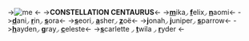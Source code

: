 ->![me](https://cdn.discordapp.com/attachments/871900038647906384/1163423671386374154/blur_edges_8.jpg?ex=653f85ba&is=652d10ba&hm=7877e4c9f3a2c9678b041766390e778f57853cfbfb7a35af4d3c8b78778a0466&) <-
->**CONSTELLATION CENTAURUS**<-
->[**m**](https://rentry.co/INCLUSIONARY)ika◞  [**f**](https://rentry.co/SPELLB0UND)elix◞  [**n**](https://rentry.co/WLW-NERD)aomi<-
->[**d**](https://rentry.co/DANILUVSYOU-)ani◞  [**r**](https://rentry.co/FORECLOSURE)in◞  [**s**](https://rentry.co/BLOODAHOLIC)ora<-
->[**s**](https://rentry.co/STRING-)eori◞  [**a**](https://rentry.co/SLASHER-)sher◞  [**z**](https://rentry.co/SOPHISTICATE)oë<-
->[**j**](https://rentry.co/WONDER-)onah◞  [**j**](https://rentry.co/AIRIHEARTS)uniper◞  [**s**](https://rentry.co/ARROWS-)parrow<-
->[**h**](https://rentry.co/NIGHTCORDS-)ayden◞  [**g**](https://rentry.co/GRAYSON-)ray◞  [**c**](https://rentry.co/TOYAROKI)eleste<-
->[**s**](https://rentry.co/SCARLETTEPINK)carlette ◞ [**t**](https://rentry.co/TWILAPURPLE)wila ◞ [**r**](https://rentry.co/ryderhood)yder <-